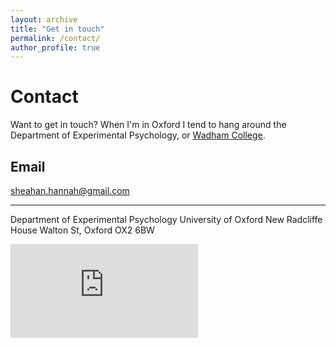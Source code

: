 ```yaml
---
layout: archive
title: "Get in touch"
permalink: /contact/
author_profile: true
---
```



Contact
======
Want to get in touch? When I'm in Oxford I tend to hang around the Department of Experimental Psychology, or [Wadham College](https://www.wadham.ox.ac.uk/people/fellows-and-academic-staff/s/hannah-sheahan).

Email
------
sheahan.hannah@gmail.com

------
Department of Experimental Psychology
University of Oxford
New Radcliffe House
Walton St, Oxford OX2 6BW

<div class="container-fluid">
	<div id="map-container-google-1" class="z-depth-1-half map-container" style="height: 500px">
	 	<iframe src="https://www.google.com/maps/embed?pb=!1m18!1m12!1m3!1d2469.5168000297544!2d-1.267892084220709!3d51.76015877967752!2m3!1f0!2f0!3f0!3m2!1i1024!2i768!4f13.1!3m3!1m2!1s0x4876c6a0bb9a0715%3A0x93d6559e530b7946!2sNew%20Radcliffe%20House%2C%20Walton%20St%2C%20Oxford%20OX2%206BW!5e0!3m2!1sen!2suk!4v1569075125905!5m2!1sen!2suk" frameborder="0" style="border:0;" allowfullscreen=""></iframe>
	</div>
</div>
